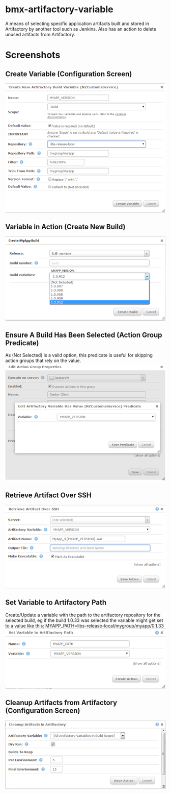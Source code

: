 # bmx-artifactory-variable
A means of selecting specific application artifacts built and stored in Artifactory by another tool such as Jenkins.  Also has an action to delete unused artifacts from Artifactory. 

# Screenshots
## Create Variable (Configuration Screen)
![Create Variable](Images/configure_variable.png)

## Variable in Action (Create New Build)
![Create New Build](Images/create_build.png)

## Ensure A Build Has Been Selected (Action Group Predicate)
As (Not Selected) is a valid option, this predicate is useful for skipping action groups that rely on the value.
![Action Group Predicate](Images/action_group_predicate.png)

## Retrieve Artifact Over SSH
![Action Group Predicate](Images/retrieve_artifact.png)

## Set Variable to Artifactory Path
Create/Update a variable with the path to the artifactory repository for the selected build, eg if the build 1.0.33 was selected the variable might get set to a value like this: MYAPP_PATH=libs-release-local/mygroup/myapp/0.1.33
![Action Group Predicate](Images/set_variable_to_path.png)

## Cleanup Artifacts from Artifactory (Configuration Screen)
![Cleanup Artifacts from Artifactory](Images/cleanup_artifacts.png)
